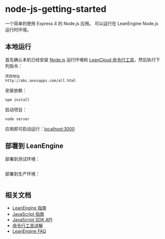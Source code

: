 # node-js-getting-started

一个简单的使用 Express 4 的 Node.js 应用。
可以运行在 LeanEngine Node.js 运行时环境。

## 本地运行

首先确认本机已经安装 [Node.js](http://nodejs.org/) 运行环境和 [LeanCloud 命令行工具](https://leancloud.cn/docs/cloud_code_commandline.html)，然后执行下列指令：

```
项目地址
http://abc.avosapps.com/all.html
```

安装依赖：

```
npm install
```

启动项目：

```
node server
```

应用即可启动运行：[localhost:3000](http://localhost:3000)

## 部署到 LeanEngine


部署到测试环境：
```

```

部署到生产环境：
```

```

## 相关文档

* [LeanEngine 指南](https://leancloud.cn/docs/cloud_code_guide.html)
* [JavaScript 指南](https://leancloud.cn/docs/js_guide.html)
* [JavaScript SDK API](https://leancloud.cn/docs/api/javascript/index.html)
* [命令行工具详解](https://leancloud.cn/docs/cloud_code_commandline.html)
* [LeanEngine FAQ](https://leancloud.cn/docs/cloud_code_faq.html)
